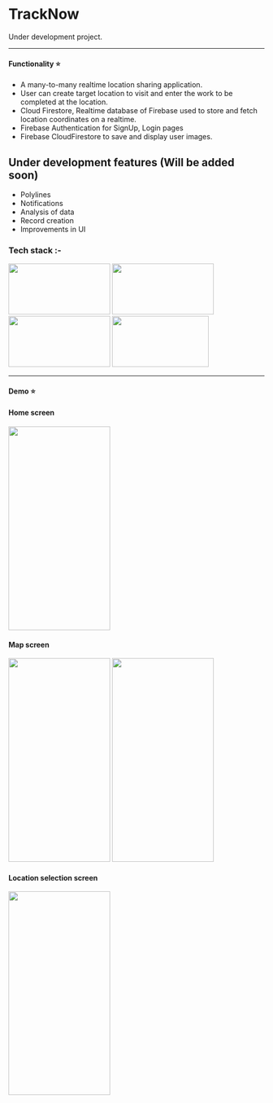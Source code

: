 # TrackNow

Under development project. 

______________________________________
#### Functionality ⭐
- A many-to-many realtime location sharing application.
- User can create target location to visit and enter the work to be completed at the location.
- Cloud Firestore, Realtime database of Firebase used to store and fetch location coordinates on a realtime.
- Firebase Authentication for SignUp, Login pages
- Firebase CloudFirestore to save and display user images.

## Under development features (Will be added soon)
- Polylines
- Notifications
- Analysis of data
- Record creation
- Improvements in UI


### Tech stack :-
<img src="https://github.com/KarthikPrabhu23/HeyConvo/assets/85951820/3b6eaefe-46e4-4ebc-8b6a-d0d5d01dc5ba" width="200" height="100" />
<img src="https://github.com/KarthikPrabhu23/OTP_Flutter/assets/85951820/912f3bd9-d435-40e6-aa8b-4dd8e2470554" width="200" height="100" />
<img src="https://github.com/KarthikPrabhu23/OTP_Flutter/assets/85951820/bbe9368f-d2b7-4252-9f12-3e922096361c" width="200" height="100" />
<img src="https://github.com/KarthikPrabhu23/HeyConvo/assets/85951820/0655fd19-6288-497d-a427-9e4c7df4cbbc" width="190" height="100" />

 ______________________________________
#### Demo ⭐


#### Home screen
<img src="https://github.com/KarthikPrabhu23/TrackNow/assets/85951820/db36fc5c-89be-4f87-8e5b-348e32459acc" width="200" height="400" />


#### Map screen
<img src="https://github.com/KarthikPrabhu23/TrackNow/assets/85951820/3abae8a5-fe9d-400b-845f-881f6e3cc7bf" width="200" height="400" />
<img src="https://github.com/KarthikPrabhu23/TrackNow/assets/85951820/f679303a-aa29-4504-b8b2-3eab7baff8c5" width="200" height="400" />


#### Location selection screen
<img src="https://github.com/KarthikPrabhu23/TrackNow/assets/85951820/94dcf473-efd3-4e8f-a648-48b2fc1d2030" width="200" height="400" />
